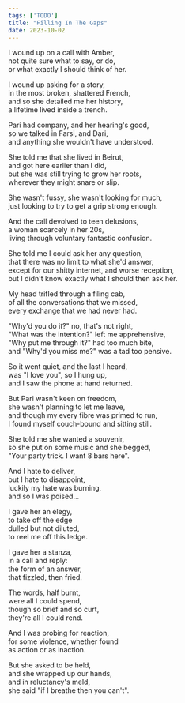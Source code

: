 ```yaml
---
tags: ['TODO']
title: "Filling In The Gaps"
date: 2023-10-02
---
```


I wound up on a call with Amber,  
not quite sure what to say, or do,  
or what exactly I should think of her.

I wound up asking for a story,  
in the most broken, shattered French,  
and so she detailed me her history,  
a lifetime lived inside a trench.

Pari had company, and her hearing's good,  
so we talked in Farsi, and Dari,  
and anything she wouldn't have understood.

She told me that she lived in Beirut,  
and got here earlier than I did,  
but she was still trying to grow her roots,  
wherever they might snare or slip.

She wasn't fussy, she wasn't looking for much,  
just looking to try to get a grip strong enough.

And the call devolved to teen delusions,  
a woman scarcely in her 20s,  
living through voluntary fantastic confusion.

She told me I could ask her any question,  
that there was no limit to what she'd answer,  
except for our shitty internet, and worse reception,  
but I didn't know exactly what I should then ask her.

My head trifled through a filing cab,  
of all the conversations that we missed,  
every exchange that we had never had.

"Why'd you do it?" no, that's not right,  
"What was the intention?" left me apprehensive,  
"Why put me through it?" had too much bite,  
and "Why'd you miss me?" was a tad too pensive.

So it went quiet, and the last I heard,  
was "I love you", so I hung up,  
and I saw the phone at hand returned.

But Pari wasn't keen on freedom,  
she wasn't planning to let me leave,  
and though my every fibre was primed to run,  
I found myself couch-bound and sitting still.

She told me she wanted a souvenir,  
so she put on some music and she begged,  
"Your party trick. I want 8 bars here".

And I hate to deliver,  
but I hate to disappoint,  
luckily my hate was burning,  
and so I was poised...

I gave her an elegy,  
to take off the edge  
dulled but not diluted,  
to reel me off this ledge.

I gave her a stanza,  
in a call and reply:  
the form of an answer,  
that fizzled, then fried.

The words, half burnt,  
were all I could spend,  
though so brief and so curt,  
they're all I could rend.

And I was probing for reaction,  
for some violence, whether found  
as action or as inaction.

But she asked to be held,  
and she wrapped up our hands,  
and in reluctancy's meld,  
she said "if I breathe then you can't".  
